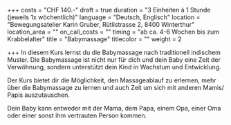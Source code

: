 +++
costs = "CHF 140.-"
draft = true
duration = "3 Einheiten à 1 Stunde (jeweils 1x wöchentlich)"
language = "Deutsch, Englisch"
location = "Bewegungsatelier Karin Gruber, Rütlistrasse 2, 8400 Winterthur"
location_area = ""
on_call_costs = ""
timing = "ab ca. 4-6 Wochen bis zum Krabbelalter"
title = "Babymassage"
titlecolor = ""
weight = 2

+++
In diesem Kurs lernst du die Babymassage nach traditionell indischem Muster. Die Babymassage ist nicht nur für dich und dein Baby eine Zeit der Verwöhnung, sondern unterstützt dein Kind in Wachstum und Entwicklung.

Der Kurs bietet dir die Möglichkeit, den Massageablauf zu erlernen, mehr über die Babymassage zu lernen und auch Zeit um sich mit anderen Mamis/ Papis auszutauschen.

Dein Baby kann entweder mit der Mama, dem Papa, einem Opa, einer Oma oder einer sonst ihm vertrauten Person kommen.